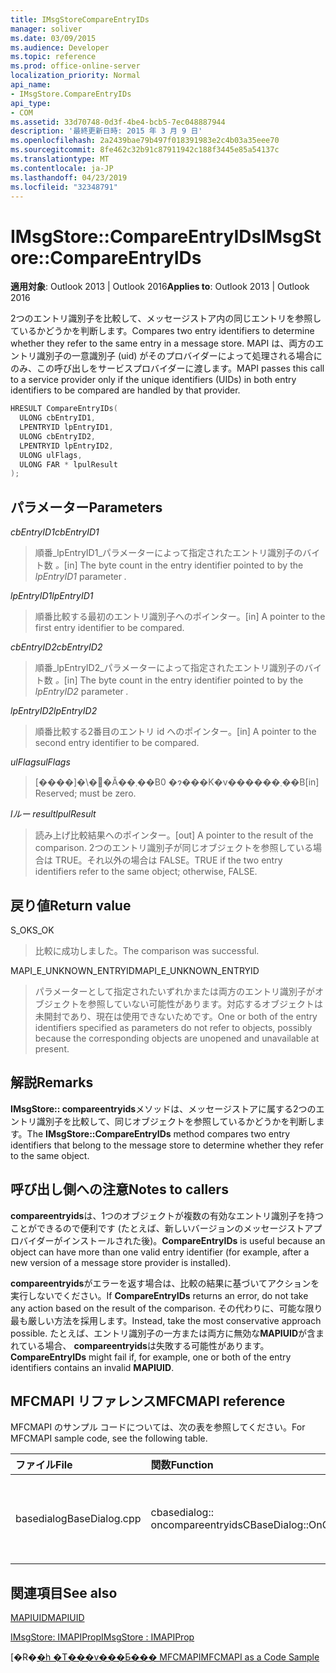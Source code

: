 ```yaml
---
title: IMsgStoreCompareEntryIDs
manager: soliver
ms.date: 03/09/2015
ms.audience: Developer
ms.topic: reference
ms.prod: office-online-server
localization_priority: Normal
api_name:
- IMsgStore.CompareEntryIDs
api_type:
- COM
ms.assetid: 33d70748-0d3f-4be4-bcb5-7ec048887944
description: '最終更新日時: 2015 年 3 月 9 日'
ms.openlocfilehash: 2a2439bae79b497f018391983e2c4b03a35eee70
ms.sourcegitcommit: 8fe462c32b91c87911942c188f3445e85a54137c
ms.translationtype: MT
ms.contentlocale: ja-JP
ms.lasthandoff: 04/23/2019
ms.locfileid: "32348791"
---
```

# <a name="imsgstorecompareentryids"></a><span data-ttu-id="5d137-103">IMsgStore::CompareEntryIDs</span><span class="sxs-lookup"><span data-stu-id="5d137-103">IMsgStore::CompareEntryIDs</span></span>

  
  
<span data-ttu-id="5d137-104">**適用対象**: Outlook 2013 | Outlook 2016</span><span class="sxs-lookup"><span data-stu-id="5d137-104">**Applies to**: Outlook 2013 | Outlook 2016</span></span> 
  
<span data-ttu-id="5d137-105">2つのエントリ識別子を比較して、メッセージストア内の同じエントリを参照しているかどうかを判断します。</span><span class="sxs-lookup"><span data-stu-id="5d137-105">Compares two entry identifiers to determine whether they refer to the same entry in a message store.</span></span> <span data-ttu-id="5d137-106">MAPI は、両方のエントリ識別子の一意識別子 (uid) がそのプロバイダーによって処理される場合にのみ、この呼び出しをサービスプロバイダーに渡します。</span><span class="sxs-lookup"><span data-stu-id="5d137-106">MAPI passes this call to a service provider only if the unique identifiers (UIDs) in both entry identifiers to be compared are handled by that provider.</span></span>
  
```cpp
HRESULT CompareEntryIDs(
  ULONG cbEntryID1,
  LPENTRYID lpEntryID1,
  ULONG cbEntryID2,
  LPENTRYID lpEntryID2,
  ULONG ulFlags,
  ULONG FAR * lpulResult
);
```

## <a name="parameters"></a><span data-ttu-id="5d137-107">パラメーター</span><span class="sxs-lookup"><span data-stu-id="5d137-107">Parameters</span></span>

 <span data-ttu-id="5d137-108">_cbEntryID1_</span><span class="sxs-lookup"><span data-stu-id="5d137-108">_cbEntryID1_</span></span>
  
> <span data-ttu-id="5d137-109">順番_lpEntryID1_パラメーターによって指定されたエントリ識別子のバイト数 _。_</span><span class="sxs-lookup"><span data-stu-id="5d137-109">[in] The byte count in the entry identifier pointed to by the  _lpEntryID1_ parameter  _._</span></span>
    
 <span data-ttu-id="5d137-110">_lpEntryID1_</span><span class="sxs-lookup"><span data-stu-id="5d137-110">_lpEntryID1_</span></span>
  
> <span data-ttu-id="5d137-111">順番比較する最初のエントリ識別子へのポインター。</span><span class="sxs-lookup"><span data-stu-id="5d137-111">[in] A pointer to the first entry identifier to be compared.</span></span>
    
 <span data-ttu-id="5d137-112">_cbEntryID2_</span><span class="sxs-lookup"><span data-stu-id="5d137-112">_cbEntryID2_</span></span>
  
> <span data-ttu-id="5d137-113">順番_lpEntryID2_パラメーターによって指定されたエントリ識別子のバイト数 _。_</span><span class="sxs-lookup"><span data-stu-id="5d137-113">[in] The byte count in the entry identifier pointed to by the  _lpEntryID2_ parameter  _._</span></span>
    
 <span data-ttu-id="5d137-114">_lpEntryID2_</span><span class="sxs-lookup"><span data-stu-id="5d137-114">_lpEntryID2_</span></span>
  
> <span data-ttu-id="5d137-115">順番比較する2番目のエントリ id へのポインター。</span><span class="sxs-lookup"><span data-stu-id="5d137-115">[in] A pointer to the second entry identifier to be compared.</span></span>
    
 <span data-ttu-id="5d137-116">_ulFlags_</span><span class="sxs-lookup"><span data-stu-id="5d137-116">_ulFlags_</span></span>
  
> <span data-ttu-id="5d137-117">[����]�\�񂳂�Ă��܂��B0 �ɂ���K�v������܂��B</span><span class="sxs-lookup"><span data-stu-id="5d137-117">[in] Reserved; must be zero.</span></span>
    
 <span data-ttu-id="5d137-118">_lルー result_</span><span class="sxs-lookup"><span data-stu-id="5d137-118">_lpulResult_</span></span>
  
> <span data-ttu-id="5d137-119">読み上げ比較結果へのポインター。</span><span class="sxs-lookup"><span data-stu-id="5d137-119">[out] A pointer to the result of the comparison.</span></span> <span data-ttu-id="5d137-120">2つのエントリ識別子が同じオブジェクトを参照している場合は TRUE。それ以外の場合は FALSE。</span><span class="sxs-lookup"><span data-stu-id="5d137-120">TRUE if the two entry identifiers refer to the same object; otherwise, FALSE.</span></span>
    
## <a name="return-value"></a><span data-ttu-id="5d137-121">戻り値</span><span class="sxs-lookup"><span data-stu-id="5d137-121">Return value</span></span>

<span data-ttu-id="5d137-122">S_OK</span><span class="sxs-lookup"><span data-stu-id="5d137-122">S_OK</span></span> 
  
> <span data-ttu-id="5d137-123">比較に成功しました。</span><span class="sxs-lookup"><span data-stu-id="5d137-123">The comparison was successful.</span></span>
    
<span data-ttu-id="5d137-124">MAPI_E_UNKNOWN_ENTRYID</span><span class="sxs-lookup"><span data-stu-id="5d137-124">MAPI_E_UNKNOWN_ENTRYID</span></span> 
  
> <span data-ttu-id="5d137-125">パラメーターとして指定されたいずれかまたは両方のエントリ識別子がオブジェクトを参照していない可能性があります。対応するオブジェクトは未開封であり、現在は使用できないためです。</span><span class="sxs-lookup"><span data-stu-id="5d137-125">One or both of the entry identifiers specified as parameters do not refer to objects, possibly because the corresponding objects are unopened and unavailable at present.</span></span>
    
## <a name="remarks"></a><span data-ttu-id="5d137-126">解説</span><span class="sxs-lookup"><span data-stu-id="5d137-126">Remarks</span></span>

<span data-ttu-id="5d137-127">**IMsgStore:: compareentryids**メソッドは、メッセージストアに属する2つのエントリ識別子を比較して、同じオブジェクトを参照しているかどうかを判断します。</span><span class="sxs-lookup"><span data-stu-id="5d137-127">The **IMsgStore::CompareEntryIDs** method compares two entry identifiers that belong to the message store to determine whether they refer to the same object.</span></span> 
  
## <a name="notes-to-callers"></a><span data-ttu-id="5d137-128">呼び出し側への注意</span><span class="sxs-lookup"><span data-stu-id="5d137-128">Notes to callers</span></span>

 <span data-ttu-id="5d137-129">**compareentryids**は、1つのオブジェクトが複数の有効なエントリ識別子を持つことができるので便利です (たとえば、新しいバージョンのメッセージストアプロバイダーがインストールされた後)。</span><span class="sxs-lookup"><span data-stu-id="5d137-129">**CompareEntryIDs** is useful because an object can have more than one valid entry identifier (for example, after a new version of a message store provider is installed).</span></span> 
  
<span data-ttu-id="5d137-130">**compareentryids**がエラーを返す場合は、比較の結果に基づいてアクションを実行しないでください。</span><span class="sxs-lookup"><span data-stu-id="5d137-130">If **CompareEntryIDs** returns an error, do not take any action based on the result of the comparison.</span></span> <span data-ttu-id="5d137-131">その代わりに、可能な限り最も厳しい方法を採用します。</span><span class="sxs-lookup"><span data-stu-id="5d137-131">Instead, take the most conservative approach possible.</span></span> <span data-ttu-id="5d137-132">たとえば、エントリ識別子の一方または両方に無効な**MAPIUID**が含まれている場合、 **compareentryids**は失敗する可能性があります。</span><span class="sxs-lookup"><span data-stu-id="5d137-132">**CompareEntryIDs** might fail if, for example, one or both of the entry identifiers contains an invalid **MAPIUID**.</span></span> 
  
## <a name="mfcmapi-reference"></a><span data-ttu-id="5d137-133">MFCMAPI リファレンス</span><span class="sxs-lookup"><span data-stu-id="5d137-133">MFCMAPI reference</span></span>

<span data-ttu-id="5d137-134">MFCMAPI のサンプル コードについては、次の表を参照してください。</span><span class="sxs-lookup"><span data-stu-id="5d137-134">For MFCMAPI sample code, see the following table.</span></span>
  
|<span data-ttu-id="5d137-135">**ファイル**</span><span class="sxs-lookup"><span data-stu-id="5d137-135">**File**</span></span>|<span data-ttu-id="5d137-136">**関数**</span><span class="sxs-lookup"><span data-stu-id="5d137-136">**Function**</span></span>|<span data-ttu-id="5d137-137">**コメント**</span><span class="sxs-lookup"><span data-stu-id="5d137-137">**Comment**</span></span>|
|:-----|:-----|:-----|
|<span data-ttu-id="5d137-138">basedialog</span><span class="sxs-lookup"><span data-stu-id="5d137-138">BaseDialog.cpp</span></span>  <br/> |<span data-ttu-id="5d137-139">cbasedialog:: oncompareentryids</span><span class="sxs-lookup"><span data-stu-id="5d137-139">CBaseDialog::OnCompareEntryIDs</span></span>  <br/> |<span data-ttu-id="5d137-140">mfcmapi は、 **IMsgStore:: compareentryids**メソッドを使用してエントリ id を比較します。</span><span class="sxs-lookup"><span data-stu-id="5d137-140">MFCMAPI uses the **IMsgStore::CompareEntryIDs** method to compare entry IDs.</span></span>  <br/> |
   
## <a name="see-also"></a><span data-ttu-id="5d137-141">関連項目</span><span class="sxs-lookup"><span data-stu-id="5d137-141">See also</span></span>



[<span data-ttu-id="5d137-142">MAPIUID</span><span class="sxs-lookup"><span data-stu-id="5d137-142">MAPIUID</span></span>](mapiuid.md)
  
[<span data-ttu-id="5d137-143">IMsgStore: IMAPIProp</span><span class="sxs-lookup"><span data-stu-id="5d137-143">IMsgStore : IMAPIProp</span></span>](imsgstoreimapiprop.md)


<span data-ttu-id="5d137-144">[�R�[�h �T���v���Ƃ��� MFCMAPI](mfcmapi-as-a-code-sample.md)</span><span class="sxs-lookup"><span data-stu-id="5d137-144">[MFCMAPI as a Code Sample](mfcmapi-as-a-code-sample.md)</span></span>

